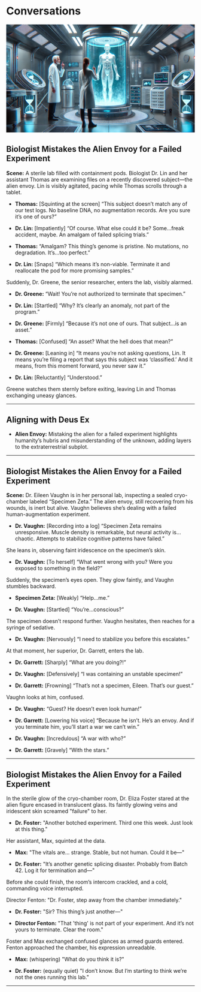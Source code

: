 # Conversations

![Biologist Mistakes the Alien Envoy: A dramatic laboratory moment with a cryo-chamber and startled scientists.](./pic/thread-05-alien-envoy-pic-01.webp)

## Biologist Mistakes the Alien Envoy for a Failed Experiment

**Scene:** A sterile lab filled with containment pods. Biologist Dr. Lin and her assistant Thomas are examining files on a recently discovered subject—the alien envoy. Lin is visibly agitated, pacing while Thomas scrolls through a tablet.  

- **Thomas:** [Squinting at the screen] “This subject doesn’t match any of our test logs. No baseline DNA, no augmentation records. Are you sure it’s one of ours?”  

- **Dr. Lin:** [Impatiently] “Of course. What else could it be? Some…freak accident, maybe. An amalgam of failed splicing trials.”  

- **Thomas:** “Amalgam? This thing’s genome is pristine. No mutations, no degradation. It’s...too perfect.”  

- **Dr. Lin:** [Snaps] “Which means it’s non-viable. Terminate it and reallocate the pod for more promising samples.”  

Suddenly, Dr. Greene, the senior researcher, enters the lab, visibly alarmed.  

- **Dr. Greene:** “Wait! You’re not authorized to terminate that specimen.”  

- **Dr. Lin:** [Startled] “Why? It’s clearly an anomaly, not part of the program.”  

- **Dr. Greene:** [Firmly] “Because it’s not one of ours. That subject...is an asset.”  

- **Thomas:** [Confused] “An asset? What the hell does that mean?”  

- **Dr. Greene:** [Leaning in] “It means you’re not asking questions, Lin. It means you’re filing a report that says this subject was ‘classified.’ And it means, from this moment forward, you never saw it.”  

- **Dr. Lin:** [Reluctantly] “Understood.”  

Greene watches them sternly before exiting, leaving Lin and Thomas exchanging uneasy glances.  

---

## Aligning with Deus Ex

- **Alien Envoy:** Mistaking the alien for a failed experiment highlights humanity’s hubris and misunderstanding of the unknown, adding layers to the extraterrestrial subplot.  

---

## Biologist Mistakes the Alien Envoy for a Failed Experiment

**Scene:** Dr. Eileen Vaughn is in her personal lab, inspecting a sealed cryo-chamber labeled “Specimen Zeta.” The alien envoy, still recovering from his wounds, is inert but alive. Vaughn believes she’s dealing with a failed human-augmentation experiment.  

- **Dr. Vaughn:** [Recording into a log] “Specimen Zeta remains unresponsive. Muscle density is remarkable, but neural activity is…chaotic. Attempts to stabilize cognitive patterns have failed.”  

She leans in, observing faint iridescence on the specimen’s skin.  

- **Dr. Vaughn:** [To herself] “What went wrong with you? Were you exposed to something in the field?”  

Suddenly, the specimen’s eyes open. They glow faintly, and Vaughn stumbles backward.  

- **Specimen Zeta:** [Weakly] “Help…me.”  

- **Dr. Vaughn:** [Startled] “You’re…conscious?”  

The specimen doesn’t respond further. Vaughn hesitates, then reaches for a syringe of sedative.  

- **Dr. Vaughn:** [Nervously] “I need to stabilize you before this escalates.”  

At that moment, her superior, Dr. Garrett, enters the lab.  

- **Dr. Garrett:** [Sharply] “What are you doing?!”  

- **Dr. Vaughn:** [Defensively] “I was containing an unstable specimen!”  

- **Dr. Garrett:** [Frowning] “That’s not a specimen, Eileen. That’s our guest.”  

Vaughn looks at him, confused.  

- **Dr. Vaughn:** “Guest? He doesn’t even look human!”  

- **Dr. Garrett:** [Lowering his voice] “Because he isn’t. He’s an envoy. And if you terminate him, you’ll start a war we can’t win.”  

- **Dr. Vaughn:** [Incredulous] “A war with who?”  

- **Dr. Garrett:** [Gravely] “With the stars.”  

---

## Biologist Mistakes the Alien Envoy for a Failed Experiment

In the sterile glow of the cryo-chamber room, Dr. Eliza Foster stared at the alien figure encased in translucent glass. Its faintly glowing veins and iridescent skin screamed "failure" to her.  

- **Dr. Foster:** "Another botched experiment. Third one this week. Just look at this thing."  

Her assistant, Max, squinted at the data.  

- **Max:** "The vitals are... strange. Stable, but not human. Could it be—"  

- **Dr. Foster:** "It’s another genetic splicing disaster. Probably from Batch 42. Log it for termination and—"  

Before she could finish, the room’s intercom crackled, and a cold, commanding voice interrupted.  

Director Fenton: "Dr. Foster, step away from the chamber immediately."  

- **Dr. Foster:** "Sir? This thing’s just another—"  

- **Director Fenton:** "That 'thing' is not part of your experiment. And it’s not yours to terminate. Clear the room."  

Foster and Max exchanged confused glances as armed guards entered. Fenton approached the chamber, his expression unreadable.  

- **Max:** (whispering) "What do you think it is?"  

- **Dr. Foster:** (equally quiet) "I don’t know. But I’m starting to think we’re not the ones running this lab."  

---

